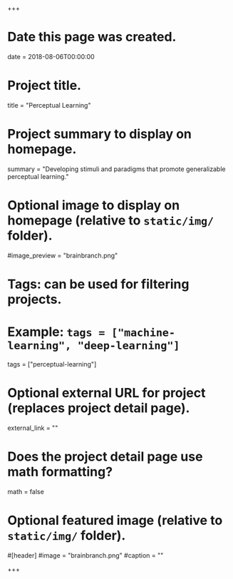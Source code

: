 +++
# Date this page was created.
date = 2018-08-06T00:00:00

# Project title.
title = "Perceptual Learning"

# Project summary to display on homepage.
summary = "Developing stimuli and paradigms that promote generalizable perceptual learning."

# Optional image to display on homepage (relative to `static/img/` folder).
#image_preview = "brainbranch.png"

# Tags: can be used for filtering projects.
# Example: `tags = ["machine-learning", "deep-learning"]`
tags = ["perceptual-learning"]

# Optional external URL for project (replaces project detail page).
external_link = ""

# Does the project detail page use math formatting?
math = false

# Optional featured image (relative to `static/img/` folder).
#[header]
#image = "brainbranch.png"
#caption = ""

+++
